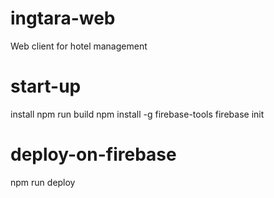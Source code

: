 # ingtara-web
Web client for hotel management
# start-up
install
npm run build
npm install -g firebase-tools
firebase init
# deploy-on-firebase
npm run deploy
